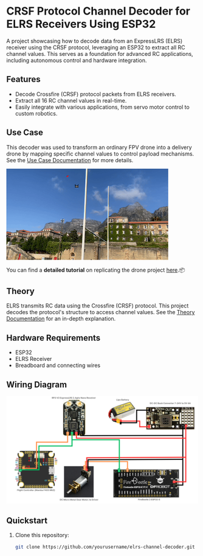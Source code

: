# CRSF Protocol Channel Decoder for ELRS Receivers Using ESP32

A project showcasing how to decode data from an ExpressLRS (ELRS) receiver using the CRSF protocol, leveraging an ESP32 to extract all RC channel values. This serves as a foundation for advanced RC applications, including autonomous control and hardware integration.

## Features
- Decode Crossfire (CRSF) protocol packets from ELRS receivers.
- Extract all 16 RC channel values in real-time.
- Easily integrate with various applications, from servo motor control to custom robotics.

## Use Case
This decoder was used to transform an ordinary FPV drone into a delivery drone by mapping specific channel values to control payload mechanisms. See the [Use Case Documentation](docs/use_case.md) for more details.

![FPV Drone Video](assets/demo_video.gif)

You can find a **detailed tutorial** on replicating the drone project [here](https://www.instructables.com/Turn-Any-Drone-Into-a-Delivery-Drone/).📦

## Theory
ELRS transmits RC data using the Crossfire (CRSF) protocol. This project decodes the protocol's structure to access channel values. See the [Theory Documentation](docs/theory.md) for an in-depth explanation.

## Hardware Requirements
- ESP32
- ELRS Receiver
- Breadboard and connecting wires

## Wiring Diagram
![Wiring Diagram](assets/wiring_diagram.png)

## Quickstart
1. Clone this repository:
   ```bash
   git clone https://github.com/yourusername/elrs-channel-decoder.git



